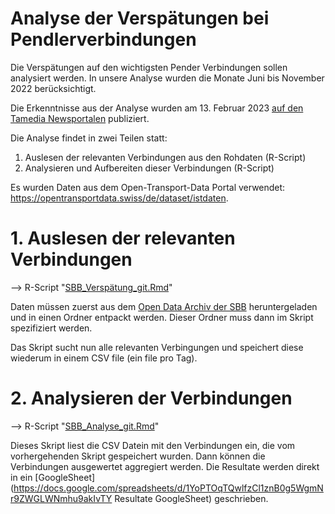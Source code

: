 # Analyse der Verspätungen bei Pendlerverbindungen
Die Verspätungen auf den wichtigsten Pender Verbindungen sollen analysiert werden. In unsere Analyse wurden die Monate Juni bis November 2022 berücksichtigt.

Die Erkenntnisse aus der Analyse wurden am 13. Februar 2023 [auf den Tamedia Newsportalen](https://www.tagesanzeiger.ch "Artikel Tamedia") publiziert.

Die Analyse findet in zwei Teilen statt:

1. Auslesen der relevanten Verbindungen aus den Rohdaten (R-Script)
2. Analysieren und Aufbereiten dieser Verbindungen (R-Script)

Es wurden Daten aus dem Open-Transport-Data Portal verwendet: https://opentransportdata.swiss/de/dataset/istdaten.

# 1. Auslesen der relevanten Verbindungen
--> R-Script "[SBB_Verspätung_git.Rmd](SBB_Versp%C3%A4tung_git.Rmd)"

Daten müssen zuerst aus dem [Open Data Archiv der SBB](https://opentransportdata.swiss/de/ist-daten-archiv/) heruntergeladen und in einen Ordner entpackt werden. Dieser Ordner muss dann im Skript spezifiziert werden. 

Das Skript sucht nun alle relevanten Verbingungen und speichert diese wiederum in einem CSV file (ein file pro Tag).


# 2. Analysieren der Verbindungen
--> R-Script "[SBB_Analyse_git.Rmd](SBB_Analyse_git.Rmd)"

Dieses Skript liest die CSV Datein mit den Verbindungen ein, die vom vorhergehenden Skript gespeichert wurden. Dann können die Verbindungen ausgewertet aggregiert werden. Die Resultate werden direkt in ein [GoogleSheet](https://docs.google.com/spreadsheets/d/1YoPTOqTQwlfzCl1znB0g5WgmNr9ZWGLWNmhu9akIvTY Resultate GoogleSheet) geschrieben. 
